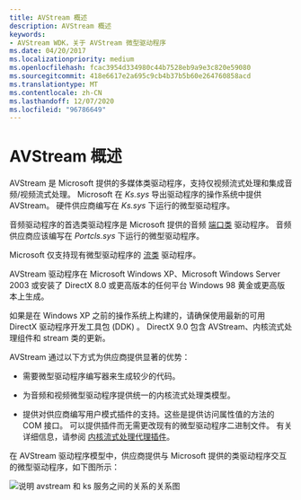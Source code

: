 ```yaml
---
title: AVStream 概述
description: AVStream 概述
keywords:
- AVStream WDK，关于 AVStream 微型驱动程序
ms.date: 04/20/2017
ms.localizationpriority: medium
ms.openlocfilehash: fcac3954d334980c44b7528eb9a9e3c820e59080
ms.sourcegitcommit: 418e6617e2a695c9cb4b37b5b60e264760858acd
ms.translationtype: MT
ms.contentlocale: zh-CN
ms.lasthandoff: 12/07/2020
ms.locfileid: "96786649"
---
```

# <a name="avstream-overview"></a>AVStream 概述





AVStream 是 Microsoft 提供的多媒体类驱动程序，支持仅视频流式处理和集成音频/视频流式处理。 Microsoft 在 *Ks.sys* 导出驱动程序的操作系统中提供 AVStream。 硬件供应商编写在 *Ks.sys* 下运行的微型驱动程序。

音频驱动程序的首选类驱动程序是 Microsoft 提供的音频 [端口类](../audio/introduction-to-port-class.md) 驱动程序。 音频供应商应该编写在 *Portcls.sys* 下运行的微型驱动程序。

Microsoft 仅支持现有微型驱动程序的 [流类](/windows-hardware/drivers/ddi/_stream/index) 驱动程序。

AVStream 驱动程序在 Microsoft Windows XP、Microsoft Windows Server 2003 或安装了 DirectX 8.0 或更高版本的任何平台 Windows 98 黄金或更高版本上生成。

如果是在 Windows XP 之前的操作系统上构建的，请确保使用最新的可用 DirectX 驱动程序开发工具包 (DDK) 。 DirectX 9.0 包含 AVStream、内核流式处理组件和 stream 类的更新。

AVStream 通过以下方式为供应商提供显著的优势：

-   需要微型驱动程序编写器来生成较少的代码。

-   为音频和视频微型驱动程序提供统一的内核流式处理类模型。

-   提供对供应商编写用户模式插件的支持。这些是提供访问属性值的方法的 COM 接口。 可以提供插件而无需更改现有的微型驱动程序二进制文件。 有关详细信息，请参阅 [内核流式处理代理插件](kernel-streaming-proxy-plug-ins-design-guide.md)。

在 AVStream 驱动程序模型中，供应商提供与 Microsoft 提供的类驱动程序交互的微型驱动程序，如下图所示：

![说明 avstream 和 ks 服务之间的关系的关系图](images/avstream.png)

 

